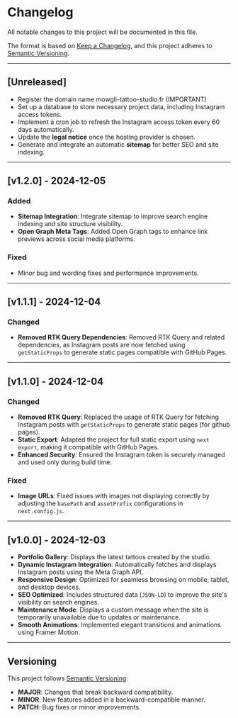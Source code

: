 # Changelog

All notable changes to this project will be documented in this file.

The format is based on [Keep a Changelog](https://keepachangelog.com/en/1.0.0/), and this project adheres to [Semantic Versioning](https://semver.org/).

---

## [Unreleased]

- Register the domain name mowgli-tattoo-studio.fr (IMPORTANT)
- Set up a database to store necessary project data, including Instagram access tokens.
- Implement a cron job to refresh the Instagram access token every 60 days automatically.
- Update the **legal notice** once the hosting provider is chosen.
- Generate and integrate an automatic **sitemap** for better SEO and site indexing.

---

## [v1.2.0] - 2024-12-05

### Added

- **Sitemap Integration**: Integrate sitemap to improve search engine indexing and site structure visibility.
- **Open Graph Meta Tags**: Added Open Graph tags to enhance link previews across social media platforms.

### Fixed

- Minor bug and wording fixes and performance improvements.

---

## [v1.1.1] - 2024-12-04

### Changed

- **Removed RTK Query Dependencies**: Removed RTK Query and related dependencies, as Instagram posts are now fetched using `getStaticProps` to generate static pages compatible with GitHub Pages.

---

## [v1.1.0] - 2024-12-04

### Changed

- **Removed RTK Query**: Replaced the usage of RTK Query for fetching Instagram posts with `getStaticProps` to generate static pages (for github pages).
- **Static Export**: Adapted the project for full static export using `next export`, making it compatible with GitHub Pages.
- **Enhanced Security**: Ensured the Instagram token is securely managed and used only during build time.

### Fixed

- **Image URLs**: Fixed issues with images not displaying correctly by adjusting the `basePath` and `assetPrefix` configurations in `next.config.js`.

---

## [v1.0.0] - 2024-12-03

- **Portfolio Gallery**: Displays the latest tattoos created by the studio.
- **Dynamic Instagram Integration**: Automatically fetches and displays Instagram posts using the Meta Graph API.
- **Responsive Design**: Optimized for seamless browsing on mobile, tablet, and desktop devices.
- **SEO Optimized**: Includes structured data (`JSON-LD`) to improve the site's visibility on search engines.
- **Maintenance Mode**: Displays a custom message when the site is temporarily unavailable due to updates or maintenance.
- **Smooth Animations**: Implemented elegant transitions and animations using Framer Motion.

---

## Versioning

This project follows [Semantic Versioning](https://semver.org/):

- **MAJOR**: Changes that break backward compatibility.
- **MINOR**: New features added in a backward-compatible manner.
- **PATCH**: Bug fixes or minor improvements.
